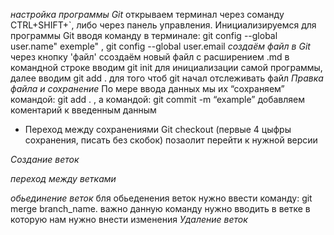 *настройка программы Git* открываем терминал через соманду CTRL+SHIFT+`, либо через панель управления. Инициализируемся для программы Git вводя команду в терминале: git config --global user.name" exemple" , git config --global user.email
*cоздаём файл в Git*
через кнопку 'файл' ссоздаём новый файл с расширением .md в командной строке вводим git init для инициализации самой программы, далее вводим git add . для того чтоб git начал отслеживать файл
*Правка файла и сохранение*
По мере ввода данных мы их “сохраняем” командой: git add . , а командой: git commit -m “example” добавляем коментарий к введенным данным
* Переход между сохранениями
Git checkout (первые 4 цыфры сохранения, писать без скобок) позаолит перейти к нужной версии

*Создание веток*

*переход между ветками*

*обьединение веток*
бля обьеденения веток нужно ввести команду: git merge branch_name. важно данную команду нужно вводить в ветке в которую нам нужно внести изменения
*Удаление веток*